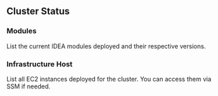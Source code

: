 ## Cluster Status

### Modules

List the current IDEA modules deployed and their respective versions.

### Infrastructure Host

List all EC2 instances deployed for the cluster. You can access them via SSM if needed.
